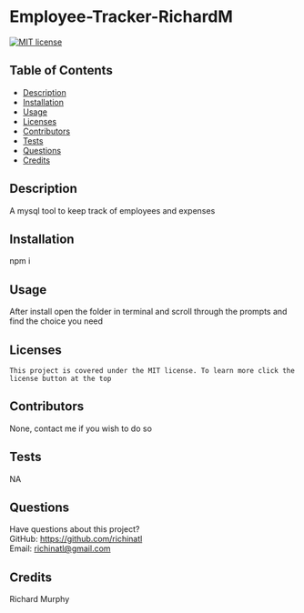 # Employee-Tracker-RichardM

[![MIT license](https://img.shields.io/badge/License-MIT-blue.svg)](https://lbesson.mit-license.org/)

## Table of Contents

- [Description](#description)
- [Installation](#installation)
- [Usage](#usage)
- [Licenses](#licenses)
- [Contributors](#contributors)
- [Tests](#tests)
- [Questions](#questions)
- [Credits](#credits)

## Description

A mysql tool to keep track of employees and expenses

## Installation

npm i

## Usage

After install open the folder in terminal and scroll through the prompts and find the choice you need

## Licenses

    This project is covered under the MIT license. To learn more click the license button at the top

## Contributors

None, contact me if you wish to do so

## Tests

NA

## Questions

Have questions about this project?  
 GitHub: https://github.com/richinatl  
 Email: richinatl@gmail.com

## Credits

Richard Murphy
